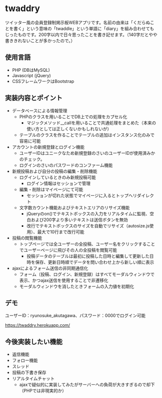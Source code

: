 # twaddry

ツイッター風の会員登録制掲示板WEBアプリです。名前の由来は「くだらぬことを書く」という意味の「twaddle」という単語に「diary」を組み合わせてもじったものです。200字以内で日々思ったことを書き記せます。（140字だとやや書ききれないことが多かったので。）

## 使用言語

- PHP (DBはMySQL)
- Javascript (jQuery)
- CSSフレームワークはBootstrap

## 実装内容とポイント

- データベースによる情報管理
  - PHPのクラスを用いることでDB上での処理をカプセル化
    - マジックメソッド__callを用いることで共通処理をまとめた（本来の使い方としては正しくないかもしれないが）
  - テーブルのクラスを作ることでテーブルの追加はインスタンス化のみで容易に可能
- アカウントの新規登録とログイン機能
  - ユーザーIDはユニークなため新規登録のさいのユーザーIDが使用済みかのチェック。
  - ログインのさいのパスワードのコンファーム機能
- 新規投稿および自分の投稿の編集・削除機能
  - ログインしているときのみ新規投稿可能
    - ログイン情報はセッションで管理
  - 編集・削除はマイページにて可能
    - セッションが切れた状態でマイページに入るとトップへリダイレクト
  - 文字数カウント機能およびテキストエリアのリサイズ機能
    - jQueryのon()でテキストボックスの入力をリアルタイムに監視、空白および200字より多いテキストは送信ボタンを無効
    - 改行でテキストボックスのサイズを自動でリサイズ（autosize.js使用）、最大で10行まで改行可能
- 投稿の閲覧機能
  - トップページでは全ユーザーの全投稿、ユーザー名をクリックすることでユーザーページに飛びその人の全投稿を閲覧可能
    - 投稿データのテーブルは最初に投稿した日時と編集して更新した日時を保存、更新日時順でデータを問い合わせ上から新しい順に表示
- ajaxによるフォーム送信の非同期通信化
  - フォーム（投稿、ログイン、新規登録）はすべてモーダルウィンドウで表示、かつajax送信を使用することで非遷移化
  - モーダルウィンドウを消したときフォームの入力値を初期化

## デモ

ユーザーID：ryunosuke_akutagawa、パスワード：0000でログイン可能

https://twaddry.herokuapp.com/

## 今後実装したい機能
- 返信機能
- フォロー機能
- スレッド
- 投稿の下書き保存
- リアルタイムチャット
  - ajaxで疑似的に実装してみたがサーバーへの負荷が大きすぎるので却下（PHPでは非現実的か）